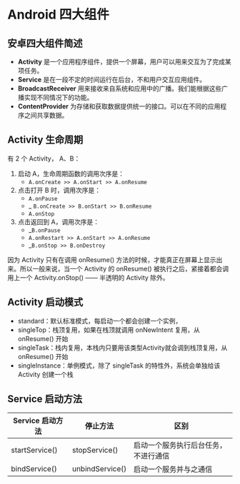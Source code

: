 # Android 四大组件

## 安卓四大组件简述

- **Activity** 是一个应用程序组件，提供一个屏幕，用户可以用来交互为了完成某项任务。
- **Service** 是在一段不定的时间运行在后台，不和用户交互应用组件。
- **BroadcastReceiver** 用来接收来自系统和应用中的广播。我们能根据这些广播实现不同情况下的功能。
- **ContentProvider** 为存储和获取数据提供统一的接口。可以在不同的应用程序之间共享数据。

## Activity 生命周期

有 2 个 Activity， A、B：

1. 启动 A，生命周期函数的调用次序是：
    - `A.onCreate >> A.onStart >> A.onResume`
2. 点击打开 B 时，调用次序是：
    - `A.onPause`
    - _ `B.onCreate >> B.onStart >> B.onResume`
    - `A.onStop`
3. 点击返回到 A，调用次序是：
    - _`B.onPause`
    - `A.onRestart >> A.onStart >> A.onResume`
    - _`B.onStop >> B.onDestroy`

因为 Activity 只有在调用 onResume() 方法的时候，才能真正在屏幕上显示出来。所以一般来说，当一个 Activity 的 onResume() 被执行之后，紧接着都会调用上一个 Activity.onStop() —— 半透明的 Activity 除外。

## Activity 启动模式

- standard：默认标准模式，每启动一个都会创建一个实例，
- singleTop：栈顶复用，如果在栈顶就调用 onNewIntent 复用，从 onResume() 开始
- singleTask：栈内复用，本栈内只要用该类型Activity就会调到栈顶复用，从 onResume() 开始
- singleInstance：单例模式，除了 singleTask 的特性外，系统会单独给该 Activity 创建一个栈

## Service 启动方法

| Service 启动方法 | 停止方法 | 区别 |
| ------------- | ------ | --------------------- |
| startService() | stopService() | 启动一个服务执行后台任务，不进行通信 |
| bindService() | unbindService() | 启动一个服务并与之通信 |